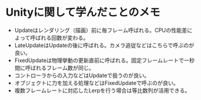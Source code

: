 # Unityに関して学んだことのメモ
- Updateはレンダリング（描画）前に毎フレーム呼ばれる。CPUの性能差によって呼ばれる回数が変わる。
- LateUpdateはUpdateの後に呼ばれる。カメラ追従などはこちらで呼ぶのが良い。
- FixedUpdateは物理挙動の更新直前に呼ばれる。固定フレームレートで一秒間に呼ばれるフレーム数が同じ。
- コントローラからの入力などはUpdateで扱うのが良い。
- オブジェクトに力を加える処理などはFixedUpdateで呼ぶのが良い。
- 複数フレームレートに対応したLerpを行う場合は等比数列が活用できる。
